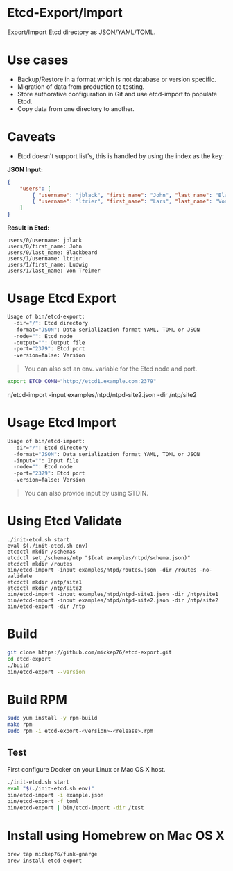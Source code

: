 # Etcd-Export/Import

Export/Import Etcd directory as JSON/YAML/TOML.

# Use cases

- Backup/Restore in a format which is not database or version specific.
- Migration of data from production to testing.
- Store authorative configuration in Git and use etcd-import to populate Etcd.
- Copy data from one directory to another.

# Caveats

- Etcd doesn't support list's, this is handled by using the index as the key:

**JSON Input:**

```json
{
    "users": [
        { "username": "jblack", "first_name": "John", "last_name": "Blackbeard" },
        { "username": "ltrier", "first_name": "Lars", "last_name": "Von Trier" }
    ]
}
```      

**Result in Etcd:**

```
users/0/username: jblack
users/0/first_name: John
users/0/last_name: Blackbeard
users/1/username: ltrier
users/1/first_name: Ludwig
users/1/last_name: Von Treimer
```

# Usage Etcd Export

```bash
Usage of bin/etcd-export:
  -dir="/": Etcd directory
  -format="JSON": Data serialization format YAML, TOML or JSON
  -node="": Etcd node
  -output="": Output file
  -port="2379": Etcd port
  -version=false: Version
```

> You can also set an env. variable for the Etcd node and port.

```bash
export ETCD_CONN="http://etcd1.example.com:2379"
```
n/etcd-import -input examples/ntpd/ntpd-site2.json -dir /ntp/site2
# Usage Etcd Import

```bash
Usage of bin/etcd-import:
  -dir="/": Etcd directory
  -format="JSON": Data serialization format YAML, TOML or JSON
  -input="": Input file
  -node="": Etcd node
  -port="2379": Etcd port
  -version=false: Version
```

> You can also provide input by using STDIN.

# Using Etcd Validate

```
./init-etcd.sh start
eval $(./init-etcd.sh env)
etcdctl mkdir /schemas
etcdctl set /schemas/ntp "$(cat examples/ntpd/schema.json)"
etcdctl mkdir /routes
bin/etcd-import -input examples/ntpd/routes.json -dir /routes -no-validate
etcdctl mkdir /ntp/site1
etcdctl mkdir /ntp/site2
bin/etcd-import -input examples/ntpd/ntpd-site1.json -dir /ntp/site1
bin/etcd-import -input examples/ntpd/ntpd-site2.json -dir /ntp/site2
bin/etcd-export -dir /ntp
```

# Build

```bash
git clone https://github.com/mickep76/etcd-export.git
cd etcd-export
./build
bin/etcd-export --version
```

# Build RPM

```bash
sudo yum install -y rpm-build
make rpm
sudo rpm -i etcd-export-<version>-<release>.rpm
```

## Test

First configure Docker on your Linux or Mac OS X host.

```bash
./init-etcd.sh start
eval "$(./init-etcd.sh env)"
bin/etcd-import -i example.json
bin/etcd-export -f toml
bin/etcd-export | bin/etcd-import -dir /test
```

# Install using Homebrew on Mac OS X

```bash
brew tap mickep76/funk-gnarge
brew install etcd-export
```
